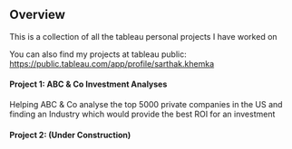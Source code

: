 ## Overview

This is a collection of all the tableau personal projects I have worked on 

You can also find my projects at tableau public: https://public.tableau.com/app/profile/sarthak.khemka

#### Project 1: ABC & Co Investment Analyses

Helping ABC & Co analyse the top 5000 private companies in the US and finding an Industry which would provide the best ROI for an investment


#### Project 2: (Under Construction)
